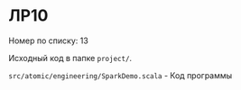 # ЛР10

Номер по списку: 13

Исходный код в папке `project/`. 

`src/atomic/engineering/SparkDemo.scala` - Код программы

